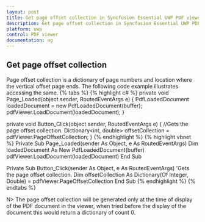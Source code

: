 ```yaml
---
layout: post
title: Get page offset collection in Syncfusion Essential UWP PDF viewer.
description: Get page offset collection in Syncfusion Essential UWP PDF viewer.
platform: uwp
control: PDF viewer
documentation: ug
---
```


## Get page offset collection
Page offset collection is a dictionary of page numbers and location where the vertical offset page ends. The following code example illustrates accessing the same. 
{% tabs %}
{% highlight c# %}
private void Page_Loaded(object sender, RoutedEventArgs e)
{
    PdfLoadedDocument loadedDocument = new PdfLoadedDocument(buffer);
    pdfViewer.LoadDocument(loadedDocument);
}

private void Button_Click(object sender, RoutedEventArgs e)
{
    //Gets the page offset collection.
    Dictionary<int, double> offsetCollection = pdfViewer.PageOffsetCollection;
}
{% endhighlight %}
{% highlight vbnet %}
Private Sub Page_Loaded(sender As Object, e As RoutedEventArgs)
    Dim loadedDocument As New PdfLoadedDocument(buffer)
    pdfViewer.LoadDocument(loadedDocument)
End Sub

Private Sub Button_Click(sender As Object, e As RoutedEventArgs)
    'Gets the page offset collection.
    Dim offsetCollection As Dictionary(Of Integer, Double) = pdfViewer.PageOffsetCollection
End Sub
{% endhighlight %}
{% endtabs %}

N> The page offset collection will be generated only at the time of display of the PDF document in the viewer, when tried before the display of the document this would return a dictionary of count 0.
